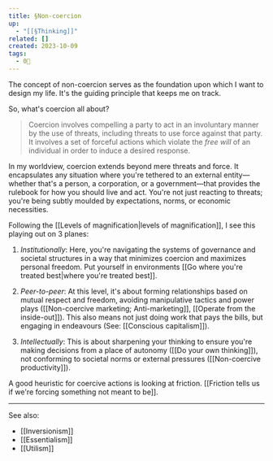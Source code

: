 ```yaml
---
title: §Non-coercion
up:
  - "[[§Thinking]]"
related: []
created: 2023-10-09
tags:
  - 0🌲
---
```

The concept of non-coercion serves as the foundation upon which I want to design my life. It's the guiding principle that keeps me on track.

So, what's coercion all about? 

> Coercion involves compelling a party to act in an involuntary manner by the use of threats, including threats to use force against that party. It involves a set of forceful actions which violate the *free will* of an individual in order to induce a desired response.

In my worldview, coercion extends beyond mere threats and force. It encapsulates any situation where you're tethered to an external entity—whether that's a person, a corporation, or a government—that provides the rulebook for how you should live and act. You're not just reacting to threats; you're being subtly moulded by expectations, norms, or economic necessities.

Following the [[Levels of magnification|levels of magnification]], I see this playing out on 3 planes:

 1. *Institutionally*: Here, you're navigating the systems of governance and societal structures in a way that minimizes coercion and maximizes personal freedom. Put yourself in environments [[Go where you're treated best|where you're treated best]].

 2. *Peer-to-peer*: At this level, it's about forming relationships based on mutual respect and freedom, avoiding manipulative tactics and power plays ([[Non-coercive marketing; Anti-marketing]], [[Operate from the inside-out]]). This also means not just doing work that pays the bills, but engaging in endeavours (See: [[Conscious capitalism]]).

 3. *Intellectually*: This is about sharpening your thinking to ensure you're making decisions from a place of autonomy ([[Do your own thinking]]), not conforming to societal norms or external pressures ([[Non-coercive productivity]]). 

A good heuristic for coercive actions is looking at friction. [[Friction tells us if we're forcing something not meant to be]].

---

See also:
- [[Inversionism]]
- [[Essentialism]]
- [[Utilism]]